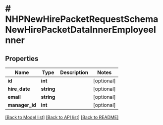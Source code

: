 # # NHPNewHirePacketRequestSchemaNewHirePacketDataInnerEmployeeInner

## Properties

Name | Type | Description | Notes
------------ | ------------- | ------------- | -------------
**id** | **int** |  | [optional]
**hire_date** | **string** |  | [optional]
**email** | **string** |  | [optional]
**manager_id** | **int** |  | [optional]

[[Back to Model list]](../../README.md#models) [[Back to API list]](../../README.md#endpoints) [[Back to README]](../../README.md)
